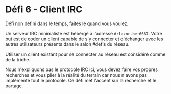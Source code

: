 # Défi 6 - Client IRC

Défi non défini dans le temps, faites le quand vous voulez.

Un serveur IRC minimaliste est hébérgé à l'adresse `drlazor.be:6667`. Votre but est de coder un client capable de s'y connecter et d'échanger avec les autres utilisateurs présents dans le salon #defis du réseau.

Utiliser un client existant pour se connecter au réseau est considéré comme de la triche.  

Nous n'expliquons pas le protocole IRC ici, vous devez faire vos propres recherches et vous plier à la réalité du terrain car nous n'avons pas implémenté tout le protocole. Ce défi met l'accent sur la recherche et le partage.
